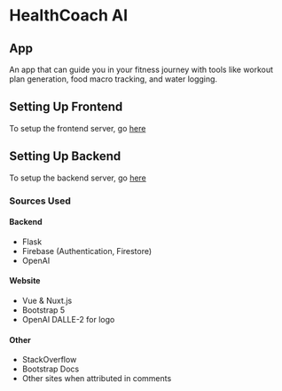 # HealthCoach AI

## App
An app that can guide you in your fitness journey with tools like workout plan generation, food macro tracking, and water logging.

## Setting Up Frontend
To setup the frontend server, go [here](/frontend/README.md)
## Setting Up Backend
To setup the backend server, go [here](/backend/README.md)

### Sources Used
#### Backend
- Flask
- Firebase (Authentication, Firestore)
- OpenAI

#### Website
- Vue & Nuxt.js
- Bootstrap 5
- OpenAI DALLE-2 for logo

#### Other
- StackOverflow
- Bootstrap Docs
- Other sites when attributed in comments
